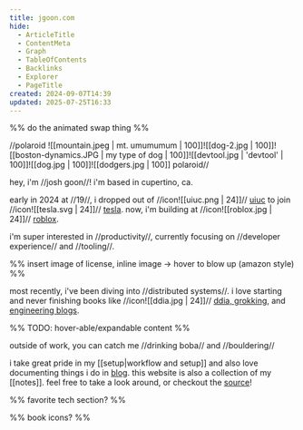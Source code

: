 ```yaml
---
title: jgoon.com
hide:
  - ArticleTitle
  - ContentMeta
  - Graph
  - TableOfContents
  - Backlinks
  - Explorer
  - PageTitle
created: 2024-09-07T14:39
updated: 2025-07-25T16:33
---
```


%% do the animated swap thing %%

//polaroid
![[mountain.jpeg | mt. umumumum | 100]]![[dog-2.jpg | 100]]![[boston-dynamics.JPG | my type of dog | 100]]![[devtool.jpg | 'devtool' | 100]]![[dog.jpg | 100]]![[dodgers.jpg | 100]]
polaroid//

hey, i'm //josh goon//! i'm based in cupertino, ca.

early in 2024 at //19//, i dropped out of //icon![[uiuc.png | 24]]// [uiuc](https://illinois.edu/) to join //icon![[tesla.svg | 24]]// [tesla](https://www.tesla.com/). now, i'm building at //icon![[roblox.jpg | 24]]// [roblox](https://corp.roblox.com/).

i'm super interested in //productivity//, currently focusing on //developer experience// and //tooling//.

%% insert image of license, inline image -> hover to blow up (amazon style) %%

most recently, i've been diving into //distributed systems//. i love starting and never finishing books like //icon![[ddia.jpg | 24]]// [ddia, grokking](https://github.com/Jish2/system-design/?tab=readme-ov-file#books), and [engineering blogs](https://github.com/Jish2/system-design/?tab=readme-ov-file#engineering-blogs).

%% TODO: hover-able/expandable content %%

outside of work, you can catch me //drinking boba// and //bouldering//

i take great pride in my [[setup|workflow and setup]] and also love documenting things i do in [blog](/blog). this website is also a collection of my [[notes]]. feel free to take a look around, or checkout the [source](https://github.com/Jish2/noted)!

%% favorite tech section? %%

%% book icons? %%
